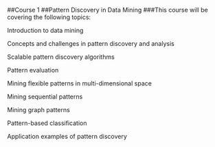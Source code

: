 ##Course 1
##Pattern Discovery in Data Mining
###This course will be covering the following topics:

Introduction to data mining

Concepts and challenges in pattern discovery and analysis

Scalable pattern discovery algorithms

Pattern evaluation

Mining flexible patterns in multi-dimensional space

Mining sequential patterns

Mining graph patterns

Pattern-based classification

Application examples of pattern discovery
